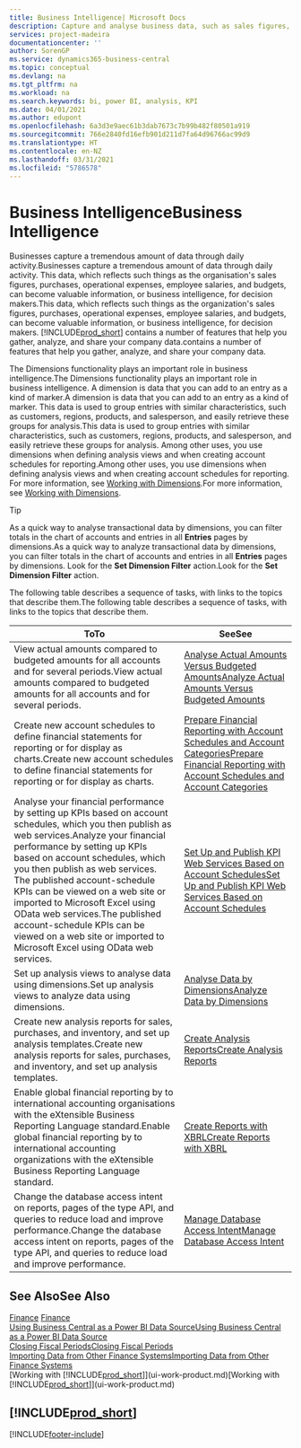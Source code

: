 ```yaml
---
title: Business Intelligence| Microsoft Docs
description: Capture and analyse business data, such as sales figures, purchases, operational expenses, employee salaries, and budgets, that can be valuable information for business intelligence or for decision making.
services: project-madeira
documentationcenter: ''
author: SorenGP
ms.service: dynamics365-business-central
ms.topic: conceptual
ms.devlang: na
ms.tgt_pltfrm: na
ms.workload: na
ms.search.keywords: bi, power BI, analysis, KPI
ms.date: 04/01/2021
ms.author: edupont
ms.openlocfilehash: 6a3d3e9aec61b3dab7673c7b99b482f80501a919
ms.sourcegitcommit: 766e2840fd16efb901d211d7fa64d96766ac99d9
ms.translationtype: HT
ms.contentlocale: en-NZ
ms.lasthandoff: 03/31/2021
ms.locfileid: "5786578"
---
```

# <a name="business-intelligence"></a><span data-ttu-id="2d93a-103">Business Intelligence</span><span class="sxs-lookup"><span data-stu-id="2d93a-103">Business Intelligence</span></span>
<span data-ttu-id="2d93a-104">Businesses capture a tremendous amount of data through daily activity.</span><span class="sxs-lookup"><span data-stu-id="2d93a-104">Businesses capture a tremendous amount of data through daily activity.</span></span> <span data-ttu-id="2d93a-105">This data, which reflects such things as the organisation's sales figures, purchases, operational expenses, employee salaries, and budgets, can become valuable information, or business intelligence, for decision makers.</span><span class="sxs-lookup"><span data-stu-id="2d93a-105">This data, which reflects such things as the organization's sales figures, purchases, operational expenses, employee salaries, and budgets, can become valuable information, or business intelligence, for decision makers.</span></span> [!INCLUDE[prod_short](includes/prod_short.md)] <span data-ttu-id="2d93a-106">contains a number of features that help you gather, analyze, and share your company data.</span><span class="sxs-lookup"><span data-stu-id="2d93a-106">contains a number of features that help you gather, analyze, and share your company data.</span></span>

<span data-ttu-id="2d93a-107">The Dimensions functionality plays an important role in business intelligence.</span><span class="sxs-lookup"><span data-stu-id="2d93a-107">The Dimensions functionality plays an important role in business intelligence.</span></span> <span data-ttu-id="2d93a-108">A dimension is data that you can add to an entry as a kind of marker.</span><span class="sxs-lookup"><span data-stu-id="2d93a-108">A dimension is data that you can add to an entry as a kind of marker.</span></span> <span data-ttu-id="2d93a-109">This data is used to group entries with similar characteristics, such as customers, regions, products, and salesperson, and easily retrieve these groups for analysis.</span><span class="sxs-lookup"><span data-stu-id="2d93a-109">This data is used to group entries with similar characteristics, such as customers, regions, products, and salesperson, and easily retrieve these groups for analysis.</span></span> <span data-ttu-id="2d93a-110">Among other uses, you use dimensions  when defining analysis views and when creating account schedules for reporting.</span><span class="sxs-lookup"><span data-stu-id="2d93a-110">Among other uses, you use dimensions  when defining analysis views and when creating account schedules for reporting.</span></span> <span data-ttu-id="2d93a-111">For more information, see [Working with Dimensions](finance-dimensions.md).</span><span class="sxs-lookup"><span data-stu-id="2d93a-111">For more information, see [Working with Dimensions](finance-dimensions.md).</span></span>

> [!TIP]
> <span data-ttu-id="2d93a-112">As a quick way to analyse transactional data by dimensions, you can filter totals in the chart of accounts and entries in all **Entries** pages by dimensions.</span><span class="sxs-lookup"><span data-stu-id="2d93a-112">As a quick way to analyze transactional data by dimensions, you can filter totals in the chart of accounts and entries in all **Entries** pages by dimensions.</span></span> <span data-ttu-id="2d93a-113">Look for the **Set Dimension Filter** action.</span><span class="sxs-lookup"><span data-stu-id="2d93a-113">Look for the **Set Dimension Filter** action.</span></span>  

<span data-ttu-id="2d93a-114">The following table describes a sequence of tasks, with links to the topics that describe them.</span><span class="sxs-lookup"><span data-stu-id="2d93a-114">The following table describes a sequence of tasks, with links to the topics that describe them.</span></span>  

| <span data-ttu-id="2d93a-115">To</span><span class="sxs-lookup"><span data-stu-id="2d93a-115">To</span></span> | <span data-ttu-id="2d93a-116">See</span><span class="sxs-lookup"><span data-stu-id="2d93a-116">See</span></span> |
| --- | --- |
|<span data-ttu-id="2d93a-117">View actual amounts compared to budgeted amounts for all accounts and for several periods.</span><span class="sxs-lookup"><span data-stu-id="2d93a-117">View actual amounts compared to budgeted amounts for all accounts and for several periods.</span></span>|[<span data-ttu-id="2d93a-118">Analyse Actual Amounts Versus Budgeted Amounts</span><span class="sxs-lookup"><span data-stu-id="2d93a-118">Analyze Actual Amounts Versus Budgeted Amounts</span></span>](bi-how-analyze-actual-versus-budget.md)|
|<span data-ttu-id="2d93a-119">Create new account schedules to define financial statements for reporting or for display as charts.</span><span class="sxs-lookup"><span data-stu-id="2d93a-119">Create new account schedules to define financial statements for reporting or for display as charts.</span></span>|[<span data-ttu-id="2d93a-120">Prepare Financial Reporting with Account Schedules and Account Categories</span><span class="sxs-lookup"><span data-stu-id="2d93a-120">Prepare Financial Reporting with Account Schedules and Account Categories</span></span>](bi-how-work-account-schedule.md)|
|<span data-ttu-id="2d93a-121">Analyse your financial performance by setting up KPIs based on account schedules, which you then publish as web services.</span><span class="sxs-lookup"><span data-stu-id="2d93a-121">Analyze your financial performance by setting up KPIs based on account schedules, which you then publish as web services.</span></span> <span data-ttu-id="2d93a-122">The published account-schedule KPIs can be viewed on a web site or imported to Microsoft Excel using OData web services.</span><span class="sxs-lookup"><span data-stu-id="2d93a-122">The published account-schedule KPIs can be viewed on a web site or imported to Microsoft Excel using OData web services.</span></span>|[<span data-ttu-id="2d93a-123">Set Up and Publish KPI Web Services Based on Account Schedules</span><span class="sxs-lookup"><span data-stu-id="2d93a-123">Set Up and Publish KPI Web Services Based on Account Schedules</span></span>](bi-how-to-set-up-and-publish-kpi-web-services-based-on-account-schedules.md)|
|<span data-ttu-id="2d93a-124">Set up analysis views to analyse data using dimensions.</span><span class="sxs-lookup"><span data-stu-id="2d93a-124">Set up analysis views to analyze data using dimensions.</span></span>|[<span data-ttu-id="2d93a-125">Analyse Data by Dimensions</span><span class="sxs-lookup"><span data-stu-id="2d93a-125">Analyze Data by Dimensions</span></span>](bi-how-analyze-data-dimension.md)|
|<span data-ttu-id="2d93a-126">Create new analysis reports for sales, purchases, and inventory, and set up analysis templates.</span><span class="sxs-lookup"><span data-stu-id="2d93a-126">Create new analysis reports for sales, purchases, and inventory, and set up analysis templates.</span></span>|[<span data-ttu-id="2d93a-127">Create Analysis Reports</span><span class="sxs-lookup"><span data-stu-id="2d93a-127">Create Analysis Reports</span></span>](bi-how-create-analysis-views-reports.md)|
|<span data-ttu-id="2d93a-128">Enable global financial reporting by to international accounting organisations with the eXtensible Business Reporting Language standard.</span><span class="sxs-lookup"><span data-stu-id="2d93a-128">Enable global financial reporting by to international accounting organizations with the eXtensible Business Reporting Language standard.</span></span>|[<span data-ttu-id="2d93a-129">Create Reports with XBRL</span><span class="sxs-lookup"><span data-stu-id="2d93a-129">Create Reports with XBRL</span></span>](bi-create-reports-with-xbrl.md)|
|<span data-ttu-id="2d93a-130">Change the database access intent on reports, pages of the type API, and queries to reduce load and improve performance.</span><span class="sxs-lookup"><span data-stu-id="2d93a-130">Change the database access intent on reports, pages of the type API, and queries to reduce load and improve performance.</span></span>|[<span data-ttu-id="2d93a-131">Manage Database Access Intent</span><span class="sxs-lookup"><span data-stu-id="2d93a-131">Manage Database Access Intent</span></span>](admin-data-access-intent.md)|

## <a name="see-also"></a><span data-ttu-id="2d93a-132">See Also</span><span class="sxs-lookup"><span data-stu-id="2d93a-132">See Also</span></span>
<span data-ttu-id="2d93a-133">[Finance](finance.md)  </span><span class="sxs-lookup"><span data-stu-id="2d93a-133">[Finance](finance.md)  </span></span>  
[<span data-ttu-id="2d93a-134">Using Business Central as a Power BI Data Source</span><span class="sxs-lookup"><span data-stu-id="2d93a-134">Using Business Central as a Power BI Data Source</span></span>](across-how-use-financials-data-source-powerbi.md)  
[<span data-ttu-id="2d93a-135">Closing Fiscal Periods</span><span class="sxs-lookup"><span data-stu-id="2d93a-135">Closing Fiscal Periods</span></span>](year-close-years-periods.md)  
[<span data-ttu-id="2d93a-136">Importing Data from Other Finance Systems</span><span class="sxs-lookup"><span data-stu-id="2d93a-136">Importing Data from Other Finance Systems</span></span>](across-import-data-configuration-packages.md)  
<span data-ttu-id="2d93a-137">[Working with [!INCLUDE[prod_short](includes/prod_short.md)]](ui-work-product.md)</span><span class="sxs-lookup"><span data-stu-id="2d93a-137">[Working with [!INCLUDE[prod_short](includes/prod_short.md)]](ui-work-product.md)</span></span>

## [!INCLUDE[prod_short](includes/free_trial_md.md)]  


[!INCLUDE[footer-include](includes/footer-banner.md)]